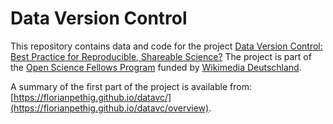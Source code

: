 # Data Version Control

This repository contains data and code for the project [Data Version Control: Best Practice for Reproducible, Shareable Science?](https://de.wikiversity.org/wiki/Wikiversity:Fellow-Programm_Freies_Wissen/Einreichungen/Data_Version_Control:_Best_Practice_for_Reproducible,_Shareable_Science%3F) The project is part of the [Open Science Fellows Program](https://en.wikiversity.org/wiki/Wikimedia_Deutschland/Open_Science_Fellows_Program) funded by [Wikimedia Deutschland](https://www.wikimedia.de).

A summary of the first part of the project is available from: [https://florianpethig.github.io/datavc/](https://florianpethig.github.io/datavc/overview).
